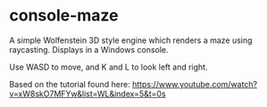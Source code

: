 # console-maze

A simple Wolfenstein 3D style engine which renders a maze using raycasting.  Displays in a Windows console.

Use WASD to move, and K and L to look left and right.

Based on the tutorial found here: https://www.youtube.com/watch?v=xW8skO7MFYw&list=WL&index=5&t=0s
